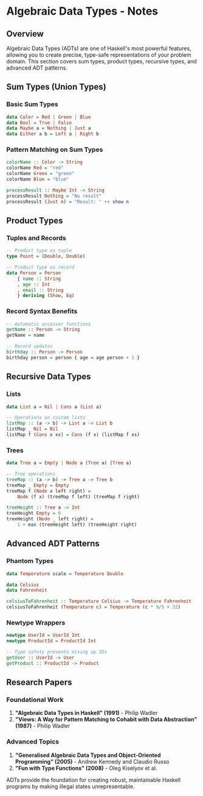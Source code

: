 # Algebraic Data Types - Notes

## Overview

Algebraic Data Types (ADTs) are one of Haskell's most powerful features, allowing you to create precise, type-safe representations of your problem domain. This section covers sum types, product types, recursive types, and advanced ADT patterns.

## Sum Types (Union Types)

### Basic Sum Types
```haskell
data Color = Red | Green | Blue
data Bool = True | False
data Maybe a = Nothing | Just a
data Either a b = Left a | Right b
```

### Pattern Matching on Sum Types
```haskell
colorName :: Color -> String
colorName Red = "red"
colorName Green = "green"
colorName Blue = "blue"

processResult :: Maybe Int -> String
processResult Nothing = "No result"
processResult (Just n) = "Result: " ++ show n
```

## Product Types

### Tuples and Records
```haskell
-- Product type as tuple
type Point = (Double, Double)

-- Product type as record
data Person = Person
    { name :: String
    , age :: Int
    , email :: String
    } deriving (Show, Eq)
```

### Record Syntax Benefits
```haskell
-- Automatic accessor functions
getName :: Person -> String
getName = name

-- Record updates
birthday :: Person -> Person
birthday person = person { age = age person + 1 }
```

## Recursive Data Types

### Lists
```haskell
data List a = Nil | Cons a (List a)

-- Operations on custom lists
listMap :: (a -> b) -> List a -> List b
listMap _ Nil = Nil
listMap f (Cons x xs) = Cons (f x) (listMap f xs)
```

### Trees
```haskell
data Tree a = Empty | Node a (Tree a) (Tree a)

-- Tree operations
treeMap :: (a -> b) -> Tree a -> Tree b
treeMap _ Empty = Empty
treeMap f (Node x left right) = 
    Node (f x) (treeMap f left) (treeMap f right)

treeHeight :: Tree a -> Int
treeHeight Empty = 0
treeHeight (Node _ left right) = 
    1 + max (treeHeight left) (treeHeight right)
```

## Advanced ADT Patterns

### Phantom Types
```haskell
data Temperature scale = Temperature Double

data Celsius
data Fahrenheit

celsiusToFahrenheit :: Temperature Celsius -> Temperature Fahrenheit
celsiusToFahrenheit (Temperature c) = Temperature (c * 9/5 + 32)
```

### Newtype Wrappers
```haskell
newtype UserId = UserId Int
newtype ProductId = ProductId Int

-- Type safety prevents mixing up IDs
getUser :: UserId -> User
getProduct :: ProductId -> Product
```

## Research Papers

### Foundational Work
1. **"Algebraic Data Types in Haskell" (1991)** - Philip Wadler
2. **"Views: A Way for Pattern Matching to Cohabit with Data Abstraction" (1987)** - Philip Wadler

### Advanced Topics
1. **"Generalised Algebraic Data Types and Object-Oriented Programming" (2005)** - Andrew Kennedy and Claudio Russo
2. **"Fun with Type Functions" (2008)** - Oleg Kiselyov et al.

ADTs provide the foundation for creating robust, maintainable Haskell programs by making illegal states unrepresentable.